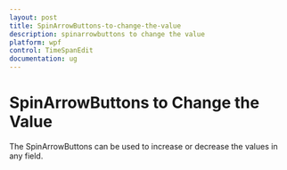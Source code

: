 ```yaml
---
layout: post
title: SpinArrowButtons-to-change-the-value
description: spinarrowbuttons to change the value
platform: wpf
control: TimeSpanEdit
documentation: ug
---
```


# SpinArrowButtons to Change the Value

The SpinArrowButtons can be used to increase or decrease the values in any field.
